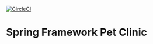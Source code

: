 [![CircleCI](https://dl.circleci.com/status-badge/img/gh/markom132/sfg-pet-clinic2/tree/main.svg?style=svg)](https://dl.circleci.com/status-badge/redirect/gh/markom132/sfg-pet-clinic2/tree/main)

# Spring Framework Pet Clinic